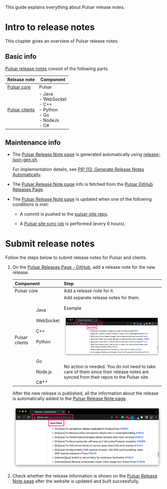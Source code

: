 This guide explains everything about Pulsar release notes.

# Intro to release notes

This chapter gives an overview of Pulsar release notes.

## Basic info

[Pulsar release notes](https://pulsar.apache.org/release-notes/) consist of the following parts.

Release note | Component
---|---
[Pulsar core](https://pulsar.apache.org/release-notes/#pulsar-release-notes)| Pulsar
[Pulsar clients](../../site2/docs/client-libraries.md) |- Java <br> - WebSocket <br> - C++ <br> - Python <br> - Go <br> - NodeJs <br> - C#

## Maintenance info

- The [Pulsar Release Note page](https://pulsar.apache.org/release-notes/) is generated automatically using [release-json-gen.sh](http://release-json-gen.sh).
  
  For implementation details, see [PIP 112: Generate Release Notes Automatically](https://github.com/apache/pulsar/wiki/PIP-112:-Generate-Release-Notes-Automatically).

- The [Pulsar Release Note page](https://pulsar.apache.org/release-notes/) info is fetched from the [Pulsar GitHub Releases Page](https://github.com/apache/pulsar/releases).
  
- The [Pulsar Release Note page](https://pulsar.apache.org/release-notes/) is updated when one of the following conditions is met:

  - A commit is pushed to the [pulsar-site repo](https://github.com/apache/pulsar-site). 
  
  - A [Pulsar site sync job](https://github.com/apache/pulsar-site/actions/workflows/ci-pulsar-website-docs-sync.yaml) is performed (every 6 hours).

# Submit release notes

Follow the steps below to submit release notes for Pulsar and clients.

1. On the [Pulsar Releases Page - GitHub](https://github.com/apache/pulsar/releases), add a release note for the new release.

    <table>
    <thead>
      <tr>
        <th colspan="2">Component</th>
        <th>Step</th>
      </tr>
    </thead>
    <tbody>
      <tr>
        <td colspan="2">Pulsar core</td>
        <td>Add a release note for it.</td>
      </tr>
      <tr>
        <td rowspan="2">Pulsar clients</td>
        <td>Java<br><br>WebSocket<br><br>C++<br><br>Python</td>
        <td>Add separate release notes for them.<br><br>Example<br><br><img title="Java client release note example" alt="Java client release note example" src="../assets/release-note-guide-1.png"></td>
      </tr>
      <tr>
        <td>Go<br><br>Node.js<br><br>C#**</td>
        <td>No action is needed. You do not need to take care of them since their release notes are synced from their repos to the Pulsar site .</td>
      </tr>
    </tbody>
    </table>

    After the new release is published, all the information about the release is automatically added to the [Pulsar Release Note page](https://pulsar.apache.org/release-notes/).

    ![Java client release note example](../assets/release-note-guide-1.png)

2. Check whether the release information is shown on the [Pulsar Release Note page](https://pulsar.apache.org/release-notes/) after the website is updated and built successfully.





